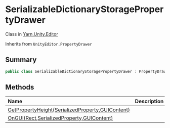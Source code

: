 # SerializableDictionaryStoragePropertyDrawer

Class in [Yarn.Unity.Editor](/docs/api/csharp/yarn.unity.editor.md)

Inherits from `UnityEditor.PropertyDrawer`

## Summary



```csharp
public class SerializableDictionaryStoragePropertyDrawer : PropertyDrawer
```

## Methods

|Name|Description|
|:---|:---|
|[GetPropertyHeight(SerializedProperty,GUIContent)](/docs/api/csharp/yarn.unity.editor.serializabledictionarystoragepropertydrawer.getpropertyheight.md)||
|[OnGUI(Rect,SerializedProperty,GUIContent)](/docs/api/csharp/yarn.unity.editor.serializabledictionarystoragepropertydrawer.ongui.md)||

